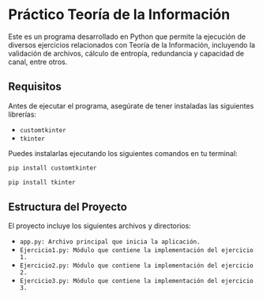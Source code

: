 # Práctico Teoría de la Información

Este es un programa desarrollado en Python que permite la ejecución de diversos ejercicios relacionados con Teoría de la Información, incluyendo la validación de archivos, cálculo de entropía, redundancia y capacidad de canal, entre otros.

## Requisitos

Antes de ejecutar el programa, asegúrate de tener instaladas las siguientes librerías:

- `customtkinter`
- `tkinter`

Puedes instalarlas ejecutando los siguientes comandos en tu terminal:

```bash
pip install customtkinter
```
```bash
pip install tkinter
```
## Estructura del Proyecto
El proyecto incluye los siguientes archivos y directorios:

- `app.py: Archivo principal que inicia la aplicación.`
- `Ejercicio1.py: Módulo que contiene la implementación del ejercicio 1.`
- `Ejercicio2.py: Módulo que contiene la implementación del ejercicio 2.`
- `Ejercicio3.py: Módulo que contiene la implementación del ejercicio 3.`

